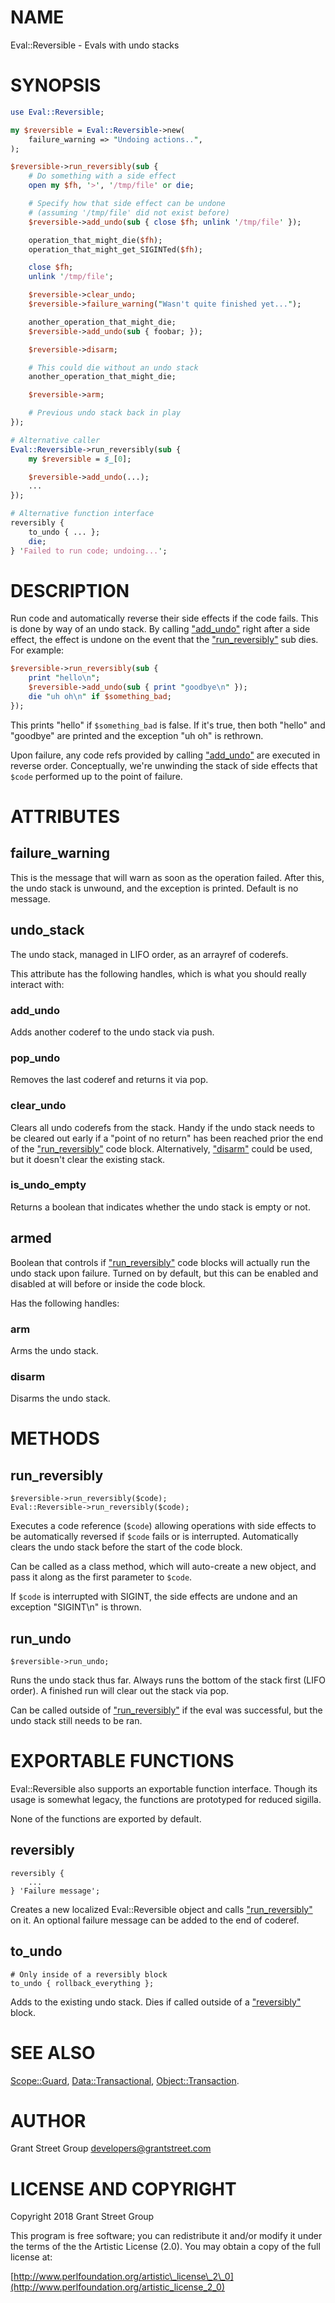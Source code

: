 # NAME

Eval::Reversible - Evals with undo stacks

# SYNOPSIS

```perl
use Eval::Reversible;

my $reversible = Eval::Reversible->new(
    failure_warning => "Undoing actions..",
);

$reversible->run_reversibly(sub {
    # Do something with a side effect
    open my $fh, '>', '/tmp/file' or die;

    # Specify how that side effect can be undone
    # (assuming '/tmp/file' did not exist before)
    $reversible->add_undo(sub { close $fh; unlink '/tmp/file' });

    operation_that_might_die($fh);
    operation_that_might_get_SIGINTed($fh);

    close $fh;
    unlink '/tmp/file';

    $reversible->clear_undo;
    $reversible->failure_warning("Wasn't quite finished yet...");

    another_operation_that_might_die;
    $reversible->add_undo(sub { foobar; });

    $reversible->disarm;

    # This could die without an undo stack
    another_operation_that_might_die;

    $reversible->arm;

    # Previous undo stack back in play
});

# Alternative caller
Eval::Reversible->run_reversibly(sub {
    my $reversible = $_[0];

    $reversible->add_undo(...);
    ...
});

# Alternative function interface
reversibly {
    to_undo { ... };
    die;
} 'Failed to run code; undoing...';
```

# DESCRIPTION

Run code and automatically reverse their side effects if the code fails.  This is done by
way of an undo stack.  By calling ["add\_undo"](#add_undo) right after a side effect, the effect is
undone on the event that the ["run\_reversibly"](#run_reversibly) sub dies.  For example:

```perl
$reversible->run_reversibly(sub {
    print "hello\n";
    $reversible->add_undo(sub { print "goodbye\n" });
    die "uh oh\n" if $something_bad;
});
```

This prints "hello" if `$something_bad` is false.  If it's true, then both "hello" and
"goodbye" are printed and the exception "uh oh" is rethrown.

Upon failure, any code refs provided by calling ["add\_undo"](#add_undo) are executed in reverse
order.  Conceptually, we're unwinding the stack of side effects that `$code` performed
up to the point of failure.

# ATTRIBUTES

## failure\_warning

This is the message that will warn as soon as the operation failed.  After this, the undo
stack is unwound, and the exception is printed.  Default is no message.

## undo\_stack

The undo stack, managed in LIFO order, as an arrayref of coderefs.

This attribute has the following handles, which is what you should really interact with:

### add\_undo

Adds another coderef to the undo stack via push.

### pop\_undo

Removes the last coderef and returns it via pop.

### clear\_undo

Clears all undo coderefs from the stack.  Handy if the undo stack needs to be cleared out
early if a "point of no return" has been reached prior the end of the ["run\_reversibly"](#run_reversibly)
code block.  Alternatively, ["disarm"](#disarm) could be used, but it doesn't clear the existing
stack.

### is\_undo\_empty

Returns a boolean that indicates whether the undo stack is empty or not.

## armed

Boolean that controls if ["run\_reversibly"](#run_reversibly) code blocks will actually run the undo stack
upon failure.  Turned on by default, but this can be enabled and disabled at will before
or inside the code block.

Has the following handles:

### arm

Arms the undo stack.

### disarm

Disarms the undo stack.

# METHODS

## run\_reversibly

```
$reversible->run_reversibly($code);
Eval::Reversible->run_reversibly($code);
```

Executes a code reference (`$code`) allowing operations with side effects to be
automatically reversed if `$code` fails or is interrupted.  Automatically clears the
undo stack before the start of the code block.

Can be called as a class method, which will auto-create a new object, and pass it along
as the first parameter to `$code`.

If `$code` is interrupted with SIGINT, the side effects are undone and an
exception "SIGINT\\n" is thrown.

## run\_undo

```
$reversible->run_undo;
```

Runs the undo stack thus far.  Always runs the bottom of the stack first (LIFO order).  A
finished run will clear out the stack via pop.

Can be called outside of ["run\_reversibly"](#run_reversibly) if the eval was successful, but the undo
stack still needs to be ran.

# EXPORTABLE FUNCTIONS

Eval::Reversible also supports an exportable function interface.  Though its usage is
somewhat legacy, the functions are prototyped for reduced sigilla.

None of the functions are exported by default.

## reversibly

```
reversibly {
    ...
} 'Failure message';
```

Creates a new localized Eval::Reversible object and calls ["run\_reversibly"](#run_reversibly) on it.  An
optional failure message can be added to the end of coderef.

## to\_undo

```
# Only inside of a reversibly block
to_undo { rollback_everything };
```

Adds to the existing undo stack.  Dies if called outside of a ["reversibly"](#reversibly) block.

# SEE ALSO

[Scope::Guard](https://metacpan.org/pod/Scope::Guard), [Data::Transactional](https://metacpan.org/pod/Data::Transactional), [Object::Transaction](https://metacpan.org/pod/Object::Transaction).

# AUTHOR

Grant Street Group <developers@grantstreet.com>

# LICENSE AND COPYRIGHT

Copyright 2018 Grant Street Group

This program is free software; you can redistribute it and/or modify it
under the terms of the the Artistic License (2.0). You may obtain a
copy of the full license at:

[http://www.perlfoundation.org/artistic\_license\_2\_0](http://www.perlfoundation.org/artistic_license_2_0)
